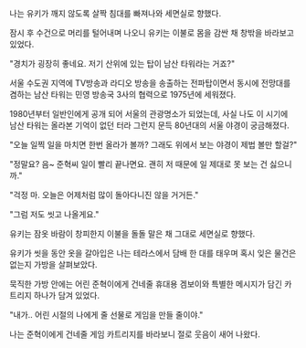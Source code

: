 나는 유키가 깨지 않도록 살짝 침대를 빠져나와 세면실로 향했다.

잠시 후 수건으로 머리를 털어내며 나오니 유키는 이불로 몸을 감싼 채 창밖을 바라보고 있었다. 

"경치가 굉장히 좋네요. 저기 산위에 있는 탑이 남산 타워라는 거죠?"

서울 수도권 지역에 TV방송과 라디오 방송을 송출하는 전파탑이면서 동시에 전망대를 겸하는 남산 타워는 민영 방송국 3사의 협력으로 1975년에 세워졌다.

1980년부터 일반인에게 공개 되어 서울의 관광명소가 되었는데, 사실 나도 이 시기에 남산 타워는 올라본 기억이 없던 터라 그런지 문득 80년대의 서울 야경이 궁금해졌다.

"오늘 일찍 일을 마치면 한번 올라가 볼까? 그래도 위에서 보는 야경이 제법 볼만 할걸?"

"정말요? 음~ 준혁씨 일이 빨리 끝나면요. 괜히 저 때문에 일 제대로 못 보는 건 싫으니까."

"걱정 마. 오늘은 어제처럼 많이 돌아다니진 않을 거거든."

"그럼 저도 씻고 나올게요."

유키는 잠옷 바람이 창피한지 이불을 돌돌 말은 채 그대로 세면실로 향했다.

유키가 씻을 동안 옷을 갈아입은 나는 테라스에서 담배 한 대를 태우며 혹시 잊은 물건은 없는지 가방을 살펴보았다.

묵직한 가방 안에는 어린 준혁이에게 건네줄 휴대용 겜보이와 특별한 메시지가 담긴 카트리지 하나가 담겨 있었다.

"내가.. 어린 시절의 나에게 줄 선물로 게임을 만들 줄이야."

나는 준혁이에게 건네줄 게임 카트리지를 바라보니 절로 웃음이 새어 나왔다.